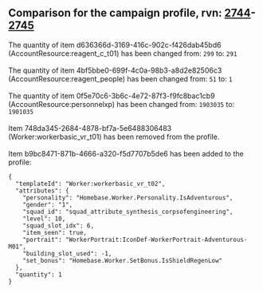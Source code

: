 ## Comparison for the campaign profile, rvn: [2744](https://github.com/PRO100KatYT/FortniteProfileRevisions/tree/main/profiles/campaign/2744%20campaign.json)-[2745](https://github.com/PRO100KatYT/FortniteProfileRevisions/tree/main/profiles/campaign/2745%20campaign.json)

The quantity of item d636366d-3169-416c-902c-f426dab45bd6 (AccountResource:reagent_c_t01) has been changed from: `299` to: `291`
<br><br>
The quantity of item 4bf5bbe0-699f-4c0a-98b3-a8d2e82506c3 (AccountResource:reagent_people) has been changed from: `51` to: `1`
<br><br>
The quantity of item 0f5e70c6-3b6c-4e72-87f3-f9fc8bac1cb9 (AccountResource:personnelxp) has been changed from: `1903035` to: `1901035`
<br><br>
Item 748da345-2684-4878-bf7a-5e6488306483 (Worker:workerbasic_vr_t01) has been removed from the profile.
<br><br>
Item b9bc8471-871b-4666-a320-f5d7707b5de6 has been added to the profile:

```
{
  "templateId": "Worker:workerbasic_vr_t02",
  "attributes": {
    "personality": "Homebase.Worker.Personality.IsAdventurous",
    "gender": "1",
    "squad_id": "squad_attribute_synthesis_corpsofengineering",
    "level": 10,
    "squad_slot_idx": 6,
    "item_seen": true,
    "portrait": "WorkerPortrait:IconDef-WorkerPortrait-Adventurous-M01",
    "building_slot_used": -1,
    "set_bonus": "Homebase.Worker.SetBonus.IsShieldRegenLow"
  },
  "quantity": 1
}
```

<br><br>
